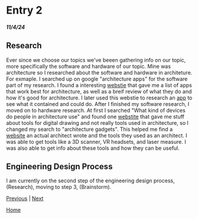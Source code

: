 # Entry 2
##### 11/4/24

## Research

Ever since we choose our topics we've beeen gathering info on our topic, more specifically the software and hardware of our topic. Mine was architecture so I researched about the software and hardware in architeture. For exmaple. I searched up on google "architecture apps" for the software part of my research. I found a interesting [webstie](https://www.archdaily.com/896021/the-top-apps-for-architects) that gave me a list of apps that work best for architecture, as well as a breif review of what they do and how it's good for architecture. I later used this webstie to research an [app](https://www.autodesk.com/ae?utm_medium=website&utm_source=archdaily.com) to see what it contained and could do. After I finished my software research, I moved on to hardware research. At first I searched "What kind of devices do people in architecture use" and found one [webstite](https://www.hellobonsai.com/blog/tools-that-architects-use) that gave me stuff about tools for digital drawing and not really tools used in architecture, so I changed my search to "architecture gadgets". This helped me find a [website](https://www.journeyofanarchitect.com/blog/25-tools-and-devices-for-architects) an actual architect wrote and the tools they used as an architect. I was able to get tools like a 3D scanner, VR headsets, and laser measure. I was also able to get info about these tools and how they can be useful.

## Engineering Design Process

I am currently on the second step of the engineering design process, (Research), moving to step 3, (Brainstorm). 

[Previous](entry01.md) | [Next](entry03.md)

[Home](../README.md)
